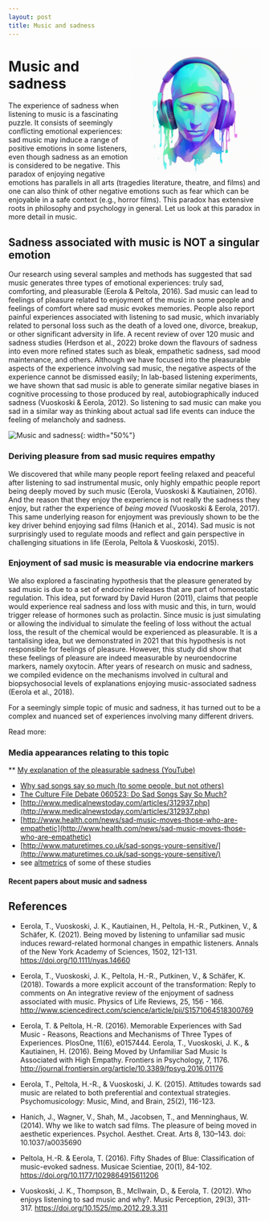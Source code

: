 ```yaml
---
layout: post
title: Music and sadness
---
```


<style>
 .wrap {
   float: right; 
   margin: 5px;
  }
</style>


<div class="wrap">
    <img src="../images/tuomaseerola_in_white_background_sad_emotional_human_head_wit_e3e05139-067e-400a-bea9-e849bbb299b2_3.png" width="250" alt="Music and sadness"/>
</div>


# Music and sadness

The experience of sadness when listening to music is a fascinating puzzle. It consists of seemingly conflicting emotional experiences: sad music may induce a range of positive emotions in some listeners, even though sadness as an emotion is considered to be negative. This paradox of enjoying negative emotions has parallels in all arts (tragedies literature, theatre, and films) and one can also think of other negative emotions such as fear which can be enjoyable in a safe context (e.g., horror films). This paradox has extensive roots in philosophy and psychology in general. Let us look at this paradox in more detail in music.


## Sadness associated with music is NOT a singular emotion

Our research using several samples and methods has suggested that sad music generates three types of emotional experiences: truly sad, comforting, and pleasurable (Eerola & Peltola, 2016). Sad music can lead to feelings of pleasure related to enjoyment of the music in some people and feelings of comfort where sad music evokes memories. People also report painful experiences associated with listening to sad music, which invariably related to personal loss such as the death of a loved one, divorce, breakup, or other significant adversity in life. A recent review of over 120 music and sadness studies (Herdson et al., 2022) broke down the flavours of sadness into even more refined states such as bleak, empathetic sadness, sad mood maintenance, and others. Although we have focused into the pleasurable aspects of the experience involving sad music, the negative aspects of the experience cannot be dismissed easily; In lab-based listening experiments, we have shown that sad music is able to generate similar negative biases in cognitive processing to those produced by real, autobiographically induced sadness (Vuoskoski & Eerola, 2012). So listening to sad music can make you sad in a similar way as thinking about actual sad life events can induce the feeling of melancholy and sadness.

![Music and sadness](../images/tuomaseerola_in_white_background_sad_emotional_human_head_wit_feb34552-4f19-4e05-a477-458cee05a181_1){: width="50%"}

### Deriving pleasure from sad music requires empathy

We discovered that while many people report feeling relaxed and peaceful after listening to sad instrumental music, only highly empathic people report being deeply moved by such music (Eerola, Vuoskoski & Kautiainen, 2016). And the reason that they enjoy the experience is not really the sadness they enjoy, but rather the experience of *being moved* (Vuoskoski & Eerola, 2017). This same underlying reason for enjoyment was previously shown to be the key driver behind enjoying sad films (Hanich et al., 2014). Sad music is not surprisingly used to regulate moods and reflect and gain perspective in challenging situations in life (Eerola, Peltola & Vuoskoski, 2015).


### Enjoyment of sad music is measurable via endocrine markers

We also explored a fascinating hypothesis that the pleasure generated by sad music is due to a set of endocrine releases that are part of homeostatic regulation. This idea, put forward by David Huron (2011), claims that people would experience real sadness and loss with music and this, in turn, would trigger release of hormones such as prolactin. Since music is just simulating or allowing the individual to simulate the feeling of loss without the actual loss, the result of the chemical would be experienced as pleasurable. It is a tantalising idea, but we demonstrated in 2021 that this hypothesis is not responsible for feelings of pleasure. However, this study did show that these feelings of pleasure are indeed measurable by neuroendocrine markers, namely oxytocin. After years of research on music and sadness, we compiled evidence on the mechanisms involved in cultural and biopsychosocial levels of explanations enjoying music-associated sadness (Eerola et al., 2018). 

For a seemingly simple topic of music and sadness, it has turned out to be a complex and nuanced set of experiences involving many different drivers.

Read more:

### Media appearances relating to this topic

** [My explanation of the pleasurable sadness (YouTube)](https://youtu.be/Qis4KmFNMjQ)

* [Why sad songs say so much (to some people, but not others)](https://theconversation.com/why-sad-songs-say-so-much-to-some-people-but-not-others-65365)
* [The Culture File Debate 060523: Do Sad Songs Say So Much?](https://www.rte.ie/radio/podcasts/22246773-the-culture-file-debate-060523-do-sad-songs-say-s/)
* [http://www.medicalnewstoday.com/articles/312937.php](http://www.medicalnewstoday.com/articles/312937.php)
* [http://www.health.com/news/sad-music-moves-those-who-are-empathetic](http://www.health.com/news/sad-music-moves-those-who-are-empathetic)
* [http://www.maturetimes.co.uk/sad-songs-youre-sensitive/](http://www.maturetimes.co.uk/sad-songs-youre-sensitive/)
* see [altmetrics](https://frontiers.altmetric.com/details/10024574) of some of these studies

#### Recent papers about music and sadness

<script src="https://bibbase.org/show?bib=https%3A%2F%2Ftuomaseerola.github.io%2FEerola.bib&commas=true&jsonp=1&filter=keywords:sadness,type:article&folding=0&theme=simple&limit=5&hidemenu=true&authorFirst=true"></script>

## References

* Eerola, T., Vuoskoski, J. K., Kautiainen, H., Peltola, H.-R., Putkinen, V., & Schäfer, K. (2021). Being moved by listening to unfamiliar sad music induces reward-related hormonal changes in empathic listeners. Annals of the New York Academy of Sciences, 1502, 121-131. https://doi.org/10.1111/nyas.14660

* Eerola, T., Vuoskoski, J. K., Peltola, H.-R., Putkinen, V., & Schäfer, K. (2018). Towards a more explicit account of the transformation: Reply to comments on An integrative review of the enjoyment of sadness associated with music. Physics of Life Reviews, 25, 156 - 166. http://www.sciencedirect.com/science/article/pii/S1571064518300769

* Eerola, T. & Peltola, H.-R. (2016). Memorable Experiences with Sad Music - Reasons, Reactions and Mechanisms of Three Types of Experiences. PlosOne, 11(6), e0157444. 
Eerola, T., Vuoskoski, J. K., & Kautiainen, H. (2016). Being Moved by Unfamiliar Sad Music Is Associated with High Empathy. Frontiers in Psychology, 7, 1176. http://journal.frontiersin.org/article/10.3389/fpsyg.2016.01176

* Eerola, T., Peltola, H.-R., & Vuoskoski, J. K. (2015). Attitudes towards sad music are related to both preferential and contextual strategies. Psychomusicology: Music, Mind, and Brain, 25(2), 116-123. 

* Hanich, J., Wagner, V., Shah, M., Jacobsen, T., and Menninghaus, W. (2014). Why we like to watch sad films. The pleasure of being moved in aesthetic experiences. Psychol. Aesthet. Creat. Arts 8, 130–143. doi: 10.1037/a0035690

* Peltola, H.-R. & Eerola, T. (2016). Fifty Shades of Blue: Classification of music-evoked sadness. Musicae Scientiae, 20(1), 84-102. https://doi.org/10.1177/1029864915611206


* Vuoskoski, J. K., Thompson, B., McIlwain, D., & Eerola, T. (2012). Who enjoys listening to sad music and why?. Music Perception, 29(3), 311-317. https://doi.org/10.1525/mp.2012.29.3.311
